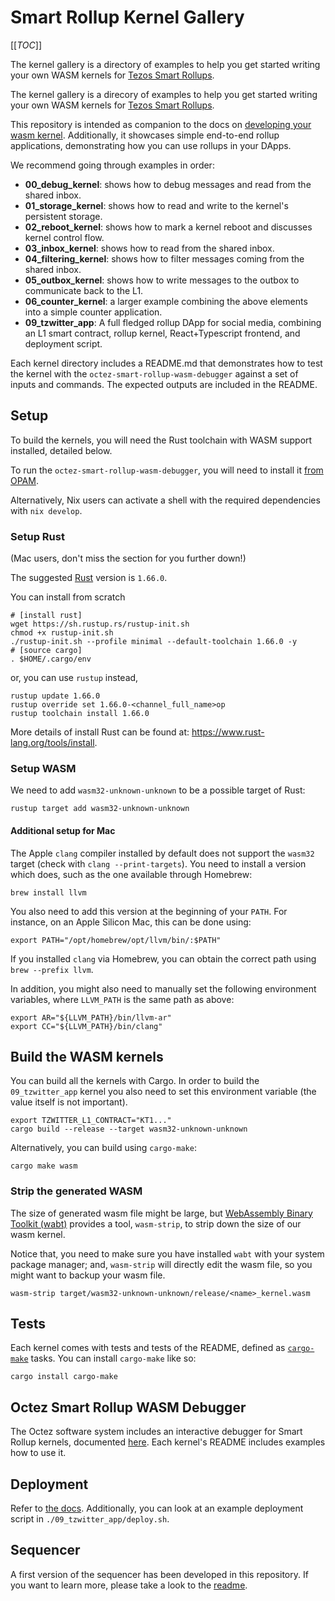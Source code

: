 # Smart Rollup Kernel Gallery

[[_TOC_]]

The kernel gallery is a directory of examples to help you get started writing your own WASM kernels for [Tezos Smart Rollups](http://tezos.gitlab.io/alpha/smart_rollups.html).

The kernel gallery is a direcory of examples to help you get started writing
your own WASM kernels for [Tezos Smart Rollups](http://tezos.gitlab.io/alpha/smart_rollups.html).

This repository is intended as companion to the docs on [developing your wasm kernel](http://tezos.gitlab.io/alpha/smart_rollups.html#developing-wasm-kernels). Additionally, it showcases
simple end-to-end rollup applications, demonstrating how you can use rollups in your DApps.

We recommend going through examples in order:
- **00_debug_kernel**: shows how to debug messages and read from the shared inbox.
- **01_storage_kernel**: shows how to read and write to the kernel's persistent storage.
- **02_reboot_kernel**: shows how to mark a kernel reboot and discusses kernel control flow.
- **03_inbox_kernel**: shows how to read from the shared inbox.
- **04_filtering_kernel**: shows how to filter messages coming from the shared inbox.
- **05_outbox_kernel**: shows how to write messages to the outbox to communicate back to the L1.
- **06_counter_kernel**: a larger example combining the above elements into a simple counter application.
- **09_tzwitter_app**: A full fledged rollup DApp for social media, combining an L1 smart contract, rollup kernel, React+Typescript frontend, and deployment script.

Each kernel directory includes a README.md that demonstrates how to test the kernel with the `octez-smart-rollup-wasm-debugger` against a set of inputs and commands. The expected outputs are included in the README.

## Setup

To build the kernels, you will need the Rust toolchain with WASM support installed, detailed below.

To run the `octez-smart-rollup-wasm-debugger`, you will need to install it [from OPAM](https://opam.ocaml.org/packages/octez-smart-rollup-wasm-debugger/).

Alternatively, Nix users can activate a shell with the required dependencies with `nix develop`.

### Setup Rust

(Mac users, don't miss the section for you further down!)

The suggested [Rust](https://www.rust-lang.org/) version is `1.66.0`.

You can install from scratch

```shell
# [install rust]
wget https://sh.rustup.rs/rustup-init.sh
chmod +x rustup-init.sh
./rustup-init.sh --profile minimal --default-toolchain 1.66.0 -y
# [source cargo]
. $HOME/.cargo/env
```

or, you can use `rustup` instead,

```shell
rustup update 1.66.0
rustup override set 1.66.0-<channel_full_name>op
rustup toolchain install 1.66.0
```

More details of install Rust can be found at: https://www.rust-lang.org/tools/install.

### Setup WASM

We need to add `wasm32-unknown-unknown` to be a possible target of Rust:

```shell
rustup target add wasm32-unknown-unknown
```

#### Additional setup for Mac

The Apple `clang` compiler installed by default does not support the `wasm32` target (check with `clang --print-targets`).
You need to install a version which does, such as the one available through Homebrew:

```shell
brew install llvm
```

You also need to add this version at the beginning of your `PATH`. For instance, on an Apple Silicon Mac, this can be done using:

```shell
export PATH="/opt/homebrew/opt/llvm/bin/:$PATH"
```

If you installed `clang` via Homebrew, you can obtain the correct path using `brew --prefix llvm`.

In addition, you might also need to manually set the following environment variables, where `LLVM_PATH` is the same path as above:

```shell
export AR="${LLVM_PATH}/bin/llvm-ar"
export CC="${LLVM_PATH}/bin/clang"
```

## Build the WASM kernels

You can build all the kernels with Cargo. In order to build the `09_tzwitter_app` kernel you also need to set this environment variable (the value itself is not important).

```shell
export TZWITTER_L1_CONTRACT="KT1..."
cargo build --release --target wasm32-unknown-unknown
```

Alternatively, you can build using `cargo-make`:

```shell
cargo make wasm
```

### Strip the generated WASM

The size of generated wasm file might be large, but [WebAssembly Binary Toolkit (wabt)](https://github.com/WebAssembly/wabt) provides a tool, `wasm-strip`, to strip down the size of our wasm kernel.

Notice that, you need to make sure you have installed `wabt` with your system package manager; and, `wasm-strip` will directly edit the wasm file, so you might want to backup your wasm file.

```shell
wasm-strip target/wasm32-unknown-unknown/release/<name>_kernel.wasm
```


## Tests

Each kernel comes with tests and tests of the README, defined as [`cargo-make`](https://github.com/sagiegurari/cargo-make) tasks.
You can install `cargo-make` like so:

```shell
cargo install cargo-make
```

## Octez Smart Rollup WASM Debugger

The Octez software system includes an interactive debugger for Smart Rollup kernels, documented [here](https://tezos.gitlab.io/alpha/smart_rollups.html#testing-your-kernel). 
Each kernel's README includes examples how to use it.

## Deployment

Refer to [the docs](https://tezos.gitlab.io/alpha/smart_rollups.html#deploying-a-rollup-node). Additionally, 
you can look at an example deployment script in `./09_tzwitter_app/deploy.sh`.

## Sequencer

A first version of the sequencer has been developed in this repository. If you want to learn more, please take a look to the [readme](./09_rust_sequencer/readme.md).
